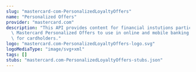 ```yaml
---
slug: "mastercard-com-PersonalizedLoyaltyOffers"
name: "Personalized Offers"
provider: "mastercard.com"
description: "This API provides content for financial instutions participating in\
  \ Mastercard Personalized Offers to use in online and mobile banking applications\
  \ for cardholders."
logo: "mastercard.com-PersonalizedLoyaltyOffers-logo.svg"
logoMediaType: "image/svg+xml"
tags: []
stubs: "mastercard.com-PersonalizedLoyaltyOffers-stubs.json"
---
```

